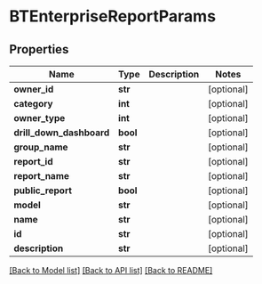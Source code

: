 # BTEnterpriseReportParams

## Properties
Name | Type | Description | Notes
------------ | ------------- | ------------- | -------------
**owner_id** | **str** |  | [optional] 
**category** | **int** |  | [optional] 
**owner_type** | **int** |  | [optional] 
**drill_down_dashboard** | **bool** |  | [optional] 
**group_name** | **str** |  | [optional] 
**report_id** | **str** |  | [optional] 
**report_name** | **str** |  | [optional] 
**public_report** | **bool** |  | [optional] 
**model** | **str** |  | [optional] 
**name** | **str** |  | [optional] 
**id** | **str** |  | [optional] 
**description** | **str** |  | [optional] 

[[Back to Model list]](../README.md#documentation-for-models) [[Back to API list]](../README.md#documentation-for-api-endpoints) [[Back to README]](../README.md)


